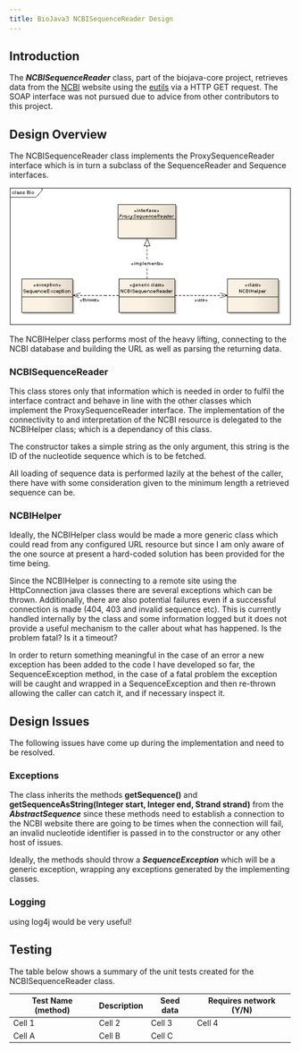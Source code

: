 ```yaml
---
title: BioJava3 NCBISequenceReader Design
---
```


Introduction
------------

The ***NCBISequenceReader*** class, part of the biojava-core project,
retrieves data from the [NCBI](http://www.ncbi.nlm.nih.gov/) website
using the [eutils](http://eutils.ncbi.nlm.nih.gov/) via a HTTP GET
request. The SOAP interface was not pursued due to advice from other
contributors to this project.

Design Overview
---------------

The NCBISequenceReader class implements the ProxySequenceReader
interface which is in turn a subclass of the SequenceReader and Sequence
interfaces.

![](Ncbisequencereader.png "Ncbisequencereader.png")

The NCBIHelper class performs most of the heavy lifting, connecting to
the NCBI database and building the URL as well as parsing the returning
data.

### NCBISequenceReader

This class stores only that information which is needed in order to
fulfil the interface contract and behave in line with the other classes
which implement the ProxySequenceReader interface. The implementation of
the connectivity to and interpretation of the NCBI resource is delegated
to the NCBIHelper class; which is a dependancy of this class.

The constructor takes a simple string as the only argument, this string
is the ID of the nucleotide sequence which is to be fetched.

All loading of sequence data is performed lazily at the behest of the
caller, there have with some consideration given to the minimum length a
retrieved sequence can be.

### NCBIHelper

Ideally, the NCBIHelper class would be made a more generic class which
could read from any configured URL resource but since I am only aware of
the one source at present a hard-coded solution has been provided for
the time being.

Since the NCBIHelper is connecting to a remote site using the
HttpConnection java classes there are several exceptions which can be
thrown. Additionally, there are also potential failures even if a
successful connection is made (404, 403 and invalid sequence etc). This
is currently handled internally by the class and some information logged
but it does not provide a useful mechanism to the caller about what has
happened. Is the problem fatal? Is it a timeout?

In order to return something meaningful in the case of an error a new
exception has been added to the code I have developed so far, the
SequenceException method, in the case of a fatal problem the exception
will be caught and wrapped in a SequenceException and then re-thrown
allowing the caller can catch it, and if necessary inspect it.

Design Issues
-------------

The following issues have come up during the implementation and need to
be resolved.

### Exceptions

The class inherits the methods **getSequence()** and
**getSequenceAsString(Integer start, Integer end, Strand strand)** from
the ***AbstractSequence*** since these methods need to establish a
connection to the NCBI website there are going to be times when the
connection will fail, an invalid nucleotide identifier is passed in to
the constructor or any other host of issues.

Ideally, the methods should throw a ***SequenceException*** which will
be a generic exception, wrapping any exceptions generated by the
implementing classes.

### Logging

using log4j would be very useful!

Testing
-------

The table below shows a summary of the unit tests created for the
NCBISequenceReader class.

| Test Name (method) | Description | Seed data | Requires network (Y/N) |
|--------------------|-------------|-----------|------------------------|
| Cell 1             | Cell 2      | Cell 3    | Cell 4                 |
| Cell A             | Cell B      | Cell C    |


